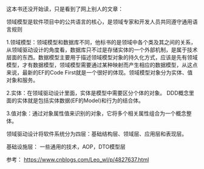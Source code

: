 这本书还没开始读，只是看到了网上别人的文章：


领域模型是软件项目中的公共语言的核心，是领域专家和开发人员共同遵守通用语言规则


1.领域模型：领域模型和数据库不同，他标书的是领域中各个类及其之间的关系，
从领域驱动设计的角度看，数据库只不过是存储实体的一个外部机制，是属于技术层面的东西。数据模型主要用于描述领域模型对象的持久化方式，应该是先有领域模型，才有数据模型，领域模型需要通过某种映射而产生相应的数据模型，从这点来说，最新的EF的Code First就是一个很好的体现。领域模型对象分为实体、值对象和服务。

2.实体：在领域驱动设计里面，实体是模型中需要区分个体的对象。
DDD概念里面的实体就是包括实体数据(EF的Model)和行为的结合体。

3.值对象：通过对象属性值来识别的对象，它将多个相关属性组合为一个概念整体。

领域驱动设计将软件系统分为四层：基础结构层、领域层、应用层和表现层。


基础设施层： 一些通用的技术，AOP，DTO模型层

参考：
https://www.cnblogs.com/Leo_wl/p/4827637.html
